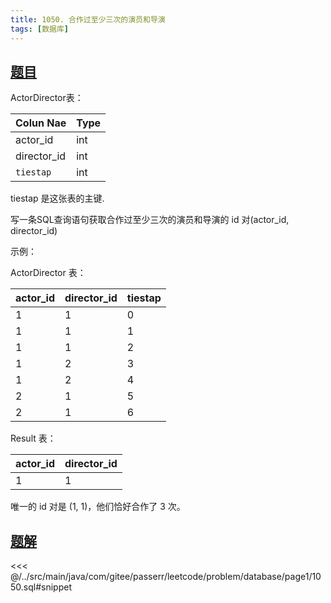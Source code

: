 ```yaml
---
title: 1050. 合作过至少三次的演员和导演
tags: [数据库]
---
```


## [题目](https://leetcode.cn/problems/actors-and-directors-who-cooperated-at-least-three-times/)

ActorDirector表：

| Colun Nae   | Type |
|:------------|:-----|
| actor_id    | int  |
| director_id | int  |
| `tiestap`   | int  |

tiestap 是这张表的主键.


写一条SQL查询语句获取合作过至少三次的演员和导演的 id 对(actor_id, director_id)

示例：

ActorDirector 表：

| actor_id | director_id | tiestap |
|:---------|:------------|:--------|
| 1        | 1           | 0       |
| 1        | 1           | 1       |
| 1        | 1           | 2       |
| 1        | 2           | 3       |
| 1        | 2           | 4       |
| 2        | 1           | 5       |
| 2        | 1           | 6       |

Result 表：

| actor_id | director_id |
|:---------|:------------|
| 1        | 1           |

唯一的 id 对是 (1, 1)，他们恰好合作了 3 次。


## [题解](https://github.com/PasseRR/JavaLeetCode/blob/master/src/main/java/com/gitee/passerr/leetcode/problem/database/page1/1050.sql)

<<< @/../src/main/java/com/gitee/passerr/leetcode/problem/database/page1/1050.sql#snippet
